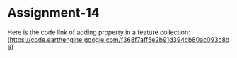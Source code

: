 # Assignment-14
Here is the code link of adding property in a feature collection:(https://code.earthengine.google.com/f368f7aff5e2b91d394cb80ac093c8d6)
